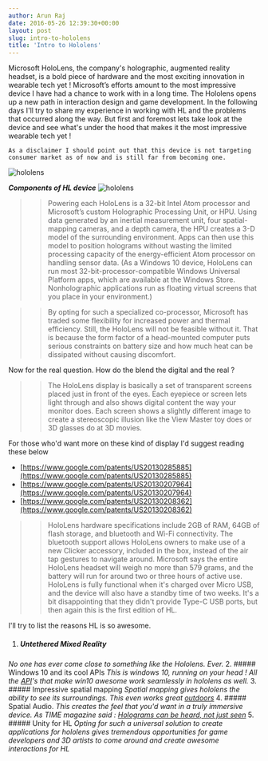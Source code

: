 ```yaml
---
author: Arun Raj
date: 2016-05-26 12:39:30+00:00
layout: post
slug: intro-to-hololens
title: 'Intro to Hololens'
---
```


Microsoft HoloLens, the company's holographic, augmented reality headset, is a bold piece of hardware and the most exciting innovation in wearable tech yet !
Microsoft’s efforts amount to the most impressive device I have had a chance to work with in a long time. The Hololens opens up a new path in interaction design and game development. In the following days I'll try to share my experience in working with HL and the problems that occurred along the way. But first and foremost lets take look at the device and see what's under the hood that makes it the most impressive wearable tech yet !

    As a disclaimer I should point out that this device is not targeting consumer market as of now and is still far from becoming one.

![hololens](http://www.svethardware.cz/microsoft-windows-10-upgrade-zdarma-a-holografie/39882/img/body-1.43C0.jpg)

***Components of HL device***
![hololens](http://static.cdn-seekingalpha.com/uploads/2015/3/38415246_14258475555573_0_thumb.jpg)

>>Powering each HoloLens is a 32-bit Intel Atom processor and Microsoft’s custom Holographic Processing Unit, or HPU. Using data generated by an inertial measurement unit, four spatial-mapping cameras, and a depth camera, the HPU creates a 3-D model of the surrounding environment. Apps can then use this model to position holograms without wasting the limited processing capacity of the energy-efficient Atom processor on handling sensor data. (As a Windows 10 device, HoloLens can run most 32-bit-processor-compatible Windows Universal Platform apps, which are available at the Windows Store. Nonholographic applications run as floating virtual screens that you place in your environment.)

>>By opting for such a specialized co-processor, Microsoft has traded some flexibility for increased power and thermal efficiency. Still, the HoloLens will not be feasible without it. That is because the form factor of a head-mounted computer puts serious constraints on battery size and how much heat can be dissipated without causing discomfort.

Now for the real question. How do the blend the digital and the real ?
 
 >>The HoloLens display is basically a set of transparent screens placed just in front of the eyes. Each eyepiece or screen lets light through and also shows digital content the way your monitor does. Each screen shows a slightly different image to create a stereoscopic illusion like the View Master toy does or 3D glasses do at 3D movies.

 For those who'd want more on these kind of display I'd suggest reading these below

 *  [https://www.google.com/patents/US20130285885](https://www.google.com/patents/US20130285885)
 *  [https://www.google.com/patents/US20130207964](https://www.google.com/patents/US20130207964)
 *  [https://www.google.com/patents/US20130208362](https://www.google.com/patents/US20130208362)

>>HoloLens hardware specifications include 2GB of RAM, 64GB of flash storage, and bluetooth and Wi-Fi connectivity. The bluetooth support allows HoloLens owners to make use of a new Clicker accessory, included in the box, instead of the air tap gestures to navigate around. Microsoft says the entire HoloLens headset will weigh no more than 579 grams, and the battery will run for around two or three hours of active use. HoloLens is fully functional when it's charged over Micro USB, and the device will also have a standby time of two weeks. It's a bit disappointing that they didn't provide Type-C USB ports, but then again this is the first edition of HL.

I'll try to list the reasons HL is so awesome.

1. ##### Untethered Mixed Reality
_No one has ever come close to something like the Hololens. Ever._
2. ##### Windows 10 and its cool APIs 
_This is windows 10, running on your head ! All the [API](https://developer.microsoft.com/en-us/windows/getstarted/whats-new-windows-10)'s that make win10 awesome work seamlessly in hololens as well._ 
3. ##### Impressive spatial mapping
_Spatial mapping gives hololens the ability to see its surroundings. This even works great [outdoors](https://www.youtube.com/watch?v=BC1k_18JUDk)_
4. ##### Spatial Audio.
_This creates the feel that you'd want in a truly immersive device. As TIME magazine said : [Holograms can be heard, not just seen](http://time.com/4190843/microsoft-hololens-demo-2016/)_
5. ##### Unity for HL
_Opting for such a universal solution to create applications for hololens gives tremendous opportunities for game developers and 3D artists to come around and create awesome interactions for HL_